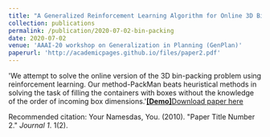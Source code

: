 ```yaml
---
title: "A Generalized Reinforcement Learning Algorithm for Online 3D Bin-Packing"
collection: publications
permalink: /publication/2020-07-02-bin-packing
date: 2020-07-02
venue: 'AAAI-20 workshop on Generalization in Planning (GenPlan)'
paperurl: 'http://academicpages.github.io/files/paper2.pdf'
---
```

'We attempt to solve the online version of the 3D bin-packing problem using reinforcement learning. Our method-PackMan beats heuristical methods in solving the task of filling the containers with boxes without the knowledge of the order of incoming box dimensions.'[**[Demo]**](https://drive.google.com/file/d/1vsZ5iZTnsQI76zvZ6CLopwNTYL6vDvG_/view?usp=sharing)[Download paper here](http://academicpages.github.io/files/paper2.pdf)

Recommended citation: Your Namesdas, You. (2010). "Paper Title Number 2." <i>Journal 1</i>. 1(2).